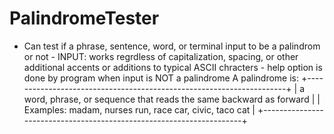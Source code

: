 # PalindromeTester
- Can test if a phrase, sentence, word, or terminal input to be a palindrom or not - INPUT: works regrdless of capitalization, spacing, or other additional accents or additions to typical ASCII chracters  - help option is done by program when input is NOT a palindrome A palindrome is:  +---------------------------------------------------------------------+ | a word, phrase, or sequence that reads the same backward as forward | |        Examples: madam, nurses run, race car, civic, taco cat                     | +---------------------------------------------------------------------+

